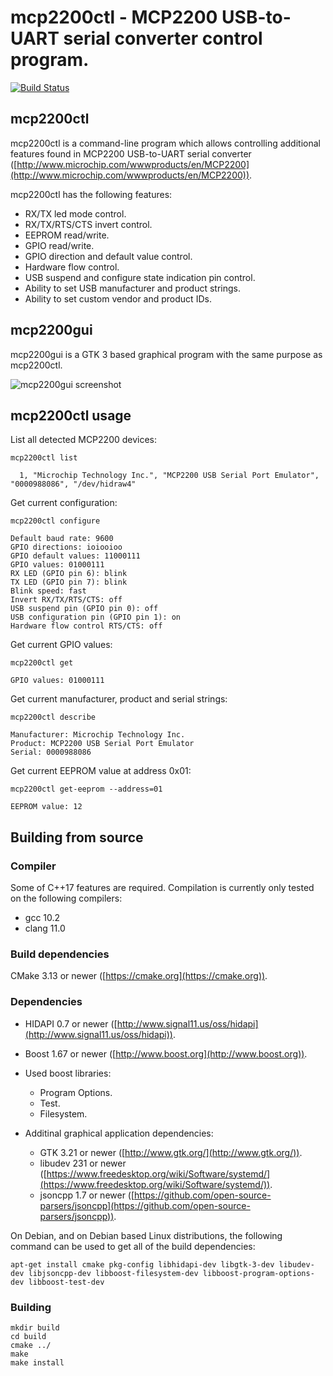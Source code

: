 # mcp2200ctl - MCP2200 USB-to-UART serial converter control program.

[![Build Status](https://travis-ci.org/thezbyg/mcp2200ctl.svg?branch=master)](https://travis-ci.org/thezbyg/mcp2200ctl)

## mcp2200ctl

mcp2200ctl is a command-line program which allows controlling additional features found in MCP2200 USB-to-UART serial converter ([http://www.microchip.com/wwwproducts/en/MCP2200](http://www.microchip.com/wwwproducts/en/MCP2200)).

mcp2200ctl has the following features:

 * RX/TX led mode control.
 * RX/TX/RTS/CTS invert control.
 * EEPROM read/write.
 * GPIO read/write.
 * GPIO direction and default value control.
 * Hardware flow control.
 * USB suspend and configure state indication pin control.
 * Ability to set USB manufacturer and product strings.
 * Ability to set custom vendor and product IDs.

## mcp2200gui

mcp2200gui is a GTK 3 based graphical program with the same purpose as mcp2200ctl.

![mcp2200gui screenshot](/share/screenshot.png?raw=true "mcp2200gui screenshot")

## mcp2200ctl usage

List all detected MCP2200 devices:
```shell
mcp2200ctl list
```
```
  1, "Microchip Technology Inc.", "MCP2200 USB Serial Port Emulator", "0000988086", "/dev/hidraw4"
```

Get current configuration:
```shell
mcp2200ctl configure
```
```
Default baud rate: 9600
GPIO directions: ioiooioo
GPIO default values: 11000111
GPIO values: 01000111
RX LED (GPIO pin 6): blink
TX LED (GPIO pin 7): blink
Blink speed: fast
Invert RX/TX/RTS/CTS: off
USB suspend pin (GPIO pin 0): off
USB configuration pin (GPIO pin 1): on
Hardware flow control RTS/CTS: off
```

Get current GPIO values:
```shell
mcp2200ctl get
```
```
GPIO values: 01000111
```

Get current manufacturer, product and serial strings:
```shell
mcp2200ctl describe
```
```
Manufacturer: Microchip Technology Inc.
Product: MCP2200 USB Serial Port Emulator
Serial: 0000988086
```

Get current EEPROM value at address 0x01:
```shell
mcp2200ctl get-eeprom --address=01
```
```
EEPROM value: 12
```

## Building from source

### Compiler

Some of C++17 features are required. Compilation is currently only tested on the following compilers:

 * gcc 10.2
 * clang 11.0

### Build dependencies

CMake 3.13 or newer ([https://cmake.org](https://cmake.org)).

### Dependencies

 * HIDAPI 0.7 or newer ([http://www.signal11.us/oss/hidapi](http://www.signal11.us/oss/hidapi)).
 * Boost 1.67 or newer ([http://www.boost.org](http://www.boost.org)).
 * Used boost libraries:
   * Program Options.
   * Test.
   * Filesystem.

 * Additinal graphical application dependencies:
   * GTK 3.21 or newer ([http://www.gtk.org/](http://www.gtk.org/)).
   * libudev 231 or newer ([https://www.freedesktop.org/wiki/Software/systemd/](https://www.freedesktop.org/wiki/Software/systemd/)).
   * jsoncpp 1.7 or newer ([https://github.com/open-source-parsers/jsoncpp](https://github.com/open-source-parsers/jsoncpp)).

On Debian, and on Debian based Linux distributions, the following command can be used to get all of the build dependencies:

```shell
apt-get install cmake pkg-config libhidapi-dev libgtk-3-dev libudev-dev libjsoncpp-dev libboost-filesystem-dev libboost-program-options-dev libboost-test-dev
```

### Building

```shell
mkdir build
cd build
cmake ../
make
make install
```
